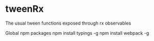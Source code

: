 # tweenRx
The usual tween functions exposed through rx observables

Global npm packages
npm install typings -g
npm install webpack -g

